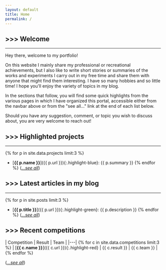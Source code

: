 ```yaml
---
layout: default
title: Home
permalink: /
---
```


## \>>> Welcome
---
Hey there, welcome to my portfolio!

On this website I mainly share my professional or recreational achievements, but I also like to write short stories or summaries of the works and experiments I carry out in my free time and share them with anyone that might find them interesting. I have so many hobbies and so little time! I hope you'll enjoy the variety of topics in my blog.

In the sections that follow, you will find some quick highlights from the various pages in which I have organized this portal, accessible either from the navbar above or from the "see all..." link at the end of each list below.

Should you have any suggestion, comment, or topic you wish to discuss about, you are very welcome to reach out!

## \>>> Highlighted projects
---
{% for p in site.data.projects limit:3 %}
- [**{{ p.name }}**]({{ p.url }}){:.highlight-blue}: {{ p.summary }}
{% endfor %}
([*...see all*](/projects))

## \>>> Latest articles in my blog
---
{% for p in site.posts limit:3 %}
- [**{{ p.title }}**]({{ p.url }}){:.highlight-green}: {{ p.description }}
{% endfor %}
([*...see all*](/blog))

## \>>> Recent competitions

| Competition | Result | Team |
|---|
{% for c in site.data.competitions limit:3 %} | [**{{ c.name }}**]({{ c.url }}){:.highlight-red} | {{ c.result }} | {{ c.team }} |
{% endfor %}

([*...see all*](/competitions))
